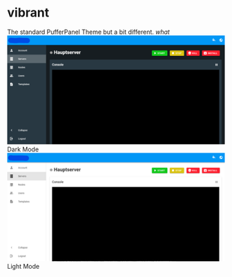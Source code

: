 # vibrant
The standard PufferPanel Theme but a bit different. _what_<br>
![Dark Mode](https://github.com/only3qc/vibrant/blob/main/dark_mode.png?raw=true)
Dark Mode<br>
![Light Mode](https://github.com/only3qc/vibrant/blob/main/light_mode.png?raw=true)
Light Mode
